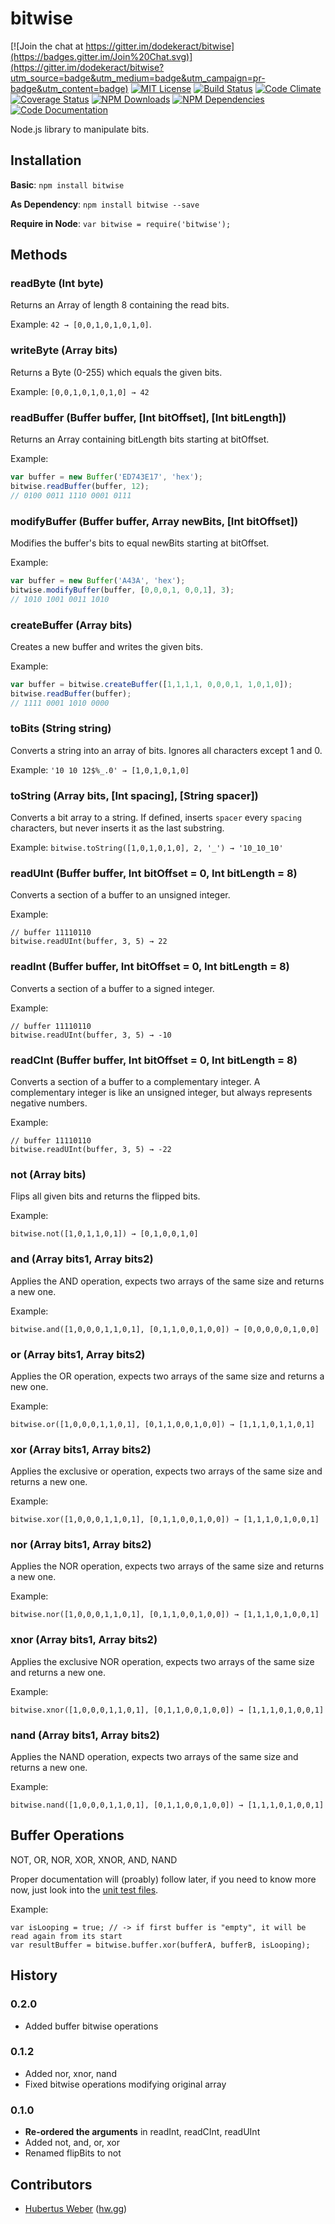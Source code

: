 # bitwise

[![Join the chat at https://gitter.im/dodekeract/bitwise](https://badges.gitter.im/Join%20Chat.svg)](https://gitter.im/dodekeract/bitwise?utm_source=badge&utm_medium=badge&utm_campaign=pr-badge&utm_content=badge)
[![MIT License](https://img.shields.io/badge/license-MIT-blue.svg)](http://opensource.org/licenses/MIT)
[![Build Status](https://api.travis-ci.org/dodekeract/bitwise.svg)](https://travis-ci.org/dodekeract/bitwise/)
[![Code Climate](https://codeclimate.com/github/dodekeract/bitwise/badges/gpa.svg)](https://codeclimate.com/github/dodekeract/bitwise)
[![Coverage Status](https://coveralls.io/repos/dodekeract/bitwise/badge.svg?branch=master&service=github)](https://coveralls.io/github/dodekeract/bitwise?branch=master)
[![NPM Downloads](https://img.shields.io/npm/dm/bitwise.svg)](https://npmjs.com/package/bitwise)
[![NPM Dependencies](https://david-dm.org/dodekeract/bitwise.svg)](https://npmjs.com/package/bitwise)
[![Code Documentation](https://inch-ci.org/github/dodekeract/bitwise.svg)](https://inch-ci.org/github/dodekeract/bitwise)

Node.js library to manipulate bits.

## Installation
**Basic**: ````npm install bitwise````

**As Dependency**: ````npm install bitwise --save````

**Require in Node**: ````var bitwise = require('bitwise');````

## Methods
### readByte (Int byte)
Returns an Array of length 8 containing the read bits.

Example: ````42 → [0,0,1,0,1,0,1,0]````.

### writeByte (Array bits)
Returns a Byte (0-255) which equals the given bits.

Example: ````[0,0,1,0,1,0,1,0] → 42````

### readBuffer (Buffer buffer, [Int bitOffset], [Int bitLength])
Returns an Array containing bitLength bits starting at bitOffset.

Example:
````javascript
var buffer = new Buffer('ED743E17', 'hex');
bitwise.readBuffer(buffer, 12);
// 0100 0011 1110 0001 0111
````

### modifyBuffer (Buffer buffer, Array newBits, [Int bitOffset])
Modifies the buffer's bits to equal newBits starting at bitOffset.

Example:
````javascript
var buffer = new Buffer('A43A', 'hex');
bitwise.modifyBuffer(buffer, [0,0,0,1, 0,0,1], 3);
// 1010 1001 0011 1010
````

### createBuffer (Array bits)
Creates a new buffer and writes the given bits.

Example:
````javascript
var buffer = bitwise.createBuffer([1,1,1,1, 0,0,0,1, 1,0,1,0]);
bitwise.readBuffer(buffer);
// 1111 0001 1010 0000
````

### toBits (String string)
Converts a string into an array of bits. Ignores all characters except 1 and 0.

Example: ````'10 10 12$%_.0' → [1,0,1,0,1,0]````

### toString (Array bits, [Int spacing], [String spacer])
Converts a bit array to a string. If defined, inserts ````spacer```` every ````spacing```` characters, but never inserts it as the last substring.

Example: ````bitwise.toString([1,0,1,0,1,0], 2, '_') → '10_10_10'````

### readUInt (Buffer buffer, Int bitOffset = 0, Int bitLength = 8)

Converts a section of a buffer to an unsigned integer.

Example:
````
// buffer 11110110
bitwise.readUInt(buffer, 3, 5) → 22
````

### readInt (Buffer buffer, Int bitOffset = 0, Int bitLength = 8)

Converts a section of a buffer to a signed integer.

Example:
````
// buffer 11110110
bitwise.readUInt(buffer, 3, 5) → -10
````

### readCInt (Buffer buffer, Int bitOffset = 0, Int bitLength = 8)

Converts a section of a buffer to a complementary integer.
A complementary integer is like an unsigned integer, but always represents negative numbers.

Example:
````
// buffer 11110110
bitwise.readUInt(buffer, 3, 5) → -22
````

### not (Array bits)

Flips all given bits and returns the flipped bits.

Example:
````
bitwise.not([1,0,1,1,0,1]) → [0,1,0,0,1,0]
````

### and (Array bits1, Array bits2)

Applies the AND operation, expects two arrays of the same size and returns a new one.

Example:
````
bitwise.and([1,0,0,0,1,1,0,1], [0,1,1,0,0,1,0,0]) → [0,0,0,0,0,1,0,0]
````

### or (Array bits1, Array bits2)

Applies the OR operation, expects two arrays of the same size and returns a new one.

Example:
````
bitwise.or([1,0,0,0,1,1,0,1], [0,1,1,0,0,1,0,0]) → [1,1,1,0,1,1,0,1]
````

### xor (Array bits1, Array bits2)

Applies the exclusive or operation, expects two arrays of the same size and returns a new one.

Example:
````
bitwise.xor([1,0,0,0,1,1,0,1], [0,1,1,0,0,1,0,0]) → [1,1,1,0,1,0,0,1]
````

### nor (Array bits1, Array bits2)

Applies the NOR operation, expects two arrays of the same size and returns a new one.

Example:
````
bitwise.nor([1,0,0,0,1,1,0,1], [0,1,1,0,0,1,0,0]) → [1,1,1,0,1,0,0,1]
````

### xnor (Array bits1, Array bits2)

Applies the exclusive NOR operation, expects two arrays of the same size and returns a new one.

Example:
````
bitwise.xnor([1,0,0,0,1,1,0,1], [0,1,1,0,0,1,0,0]) → [1,1,1,0,1,0,0,1]
````

### nand (Array bits1, Array bits2)

Applies the NAND operation, expects two arrays of the same size and returns a new one.

Example:
````
bitwise.nand([1,0,0,0,1,1,0,1], [0,1,1,0,0,1,0,0]) → [1,1,1,0,1,0,0,1]
````

## Buffer Operations

NOT, OR, NOR, XOR, XNOR, AND, NAND

Proper documentation will (proably) follow later, if you need to know more now, just look into the [unit test files](https://github.com/dodekeract/bitwise/blob/master/test/index-test.js).

Example:
````
var isLooping = true; // -> if first buffer is "empty", it will be read again from its start
var resultBuffer = bitwise.buffer.xor(bufferA, bufferB, isLooping);
````

## History
### 0.2.0
- Added buffer bitwise operations

### 0.1.2
- Added nor, xnor, nand
- Fixed bitwise operations modifying original array

### 0.1.0
- **Re-ordered the arguments** in readInt, readCInt, readUInt
- Added not, and, or, xor
- Renamed flipBits to not

## Contributors
- [Hubertus Weber](https://github.com/HubertusWeber) ([hw.gg](https://hw.gg))
